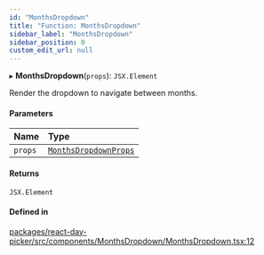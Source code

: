```yaml
---
id: "MonthsDropdown"
title: "Function: MonthsDropdown"
sidebar_label: "MonthsDropdown"
sidebar_position: 0
custom_edit_url: null
---
```


▸ **MonthsDropdown**(`props`): `JSX.Element`

Render the dropdown to navigate between months.

#### Parameters

| Name | Type |
| :------ | :------ |
| `props` | [`MonthsDropdownProps`](../interfaces/MonthsDropdownProps) |

#### Returns

`JSX.Element`

#### Defined in

[packages/react-day-picker/src/components/MonthsDropdown/MonthsDropdown.tsx:12](https://github.com/gpbl/react-day-picker/blob/b5db746c/packages/react-day-picker/src/components/MonthsDropdown/MonthsDropdown.tsx#L12)

